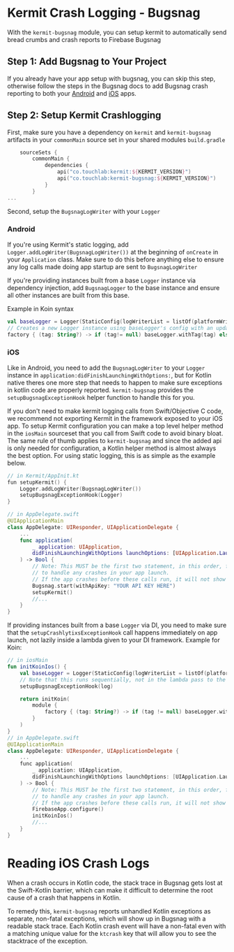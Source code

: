 # Kermit Crash Logging - Bugsnag
With the `kermit-bugsnag` module, you can setup kermit to automatically send bread crumbs and crash reports to Firebase Bugsnag

## Step 1: Add Bugsnag to Your Project
If you already have your app setup with bugsnag, you can skip this step, otherwise follow the steps in the Bugsnag docs to add Bugsnag crash reporting to both your [Android](https://docs.bugsnag.com/platforms/android/) and [iOS](https://docs.bugsnag.com/platforms/ios/) apps.

## Step 2: Setup Kermit Crashlogging 
First, make sure you have a dependency on `kermit` and `kermit-bugsnag` artifacts in your `commonMain` source set in your shared modules `build.gradle`
```kotlin
    sourceSets {
        commonMain {
            dependencies {
                api("co.touchlab:kermit:${KERMIT_VERSION}")
                api("co.touchlab:kermit-bugsnag:${KERMIT_VERSION}")
            }
        }
...
```

Second, setup the `BugsnagLogWriter` with your `Logger`
### Android
If you're using Kermit's static logging, add `Logger.addLogWriter(BugsnagLogWriter())` at the beginning of `onCreate` in your `Application` class. Make sure to do this before anything else to ensure any log calls made doing app startup are sent to `BugsnagLogWriter`

If you're providing instances built from a base `Logger` instance via dependency injection, add `BugsnagLogger` to the base instance and ensure all other instances are built from this base. 

Example in Koin syntax
```kotlin
val baseLogger = Logger(StaticConfig(logWriterList = listOf(platformWriter(), BugsnagLogWriter)))
// Creates a new Logger instance using baseLogger's config with an updated tag 
factory { (tag: String?) -> if (tag!= null) baseLogger.withTag(tag) else baseKermit }
```

### iOS
Like in Android, you need to add the `BugsnagLogWriter` to your `Logger` instance in `application:didFinishLaunchingWithOptions:`, but for Kotlin native theres one more step that needs to happen to make sure exceptions in kotlin code are properly reported. `kermit-bugsnag` provides the `setupBugsnagExceptionHook` helper function to handle this for you. 

If you don't need to make kermit logging calls from Swift/Objective C code, we recommend not exporting Kermit in the framework exposed to your iOS app. To setup Kermit configuration you can make a top level helper method in the `iosMain` sourceset that you call from Swift code to avoid binary bloat. The same rule of thumb applies to `kermit-bugsnag` and since the added api is only needed for configuration, a Kotlin helper method is almost always the best option. For using static logging, this is as simple as the example below. 
```swift
// in Kermit/AppInit.kt
fun setupKermit() {
    Logger.addLogWriter(BugsnagLogWriter())
    setupBugsnagExceptionHook(Logger)
}

// in AppDelegate.swift
@UIApplicationMain
class AppDelegate: UIResponder, UIApplicationDelegate {
    ...
    func application(
        _ application: UIApplication, 
        didFinishLaunchingWithOptions launchOptions: [UIApplication.LaunchOptionsKey: Any]?
    ) -> Bool {
        // Note: This MUST be the first two statement, in this order, for Kermit and Bugsnag
        // to handle any crashes in your app launch. 
        // If the app crashes before these calls run, it will not show up properly in the dashboard
        Bugsnag.start(withApiKey: "YOUR API KEY HERE")
        setupKermit()
        //...
    }
}
```

If providing instances built from a base `Logger` via DI, you need to make sure that the `setupCrashlytixsExceptionHook` call happens immediately on app launch, not lazily inside a lambda given to your DI framework. 
Example for Koin: 
```kotlin
// in iosMain
fun initKoinIos() {
    val baseLogger = Logger(StaticConfig(logWriterList = listOf(platformLogWriter(), BugsnagLogWriter())))
    // Note that this runs sequentially, not in the lambda pass to the module function
    setupBugsnagExceptionHook(log)

    return initKoin(
        module { 
            factory { (tag: String?) -> if (tag != null) baseLogger.withTag(tag) else baseLogger }
        }
    )
}
// in AppDelegate.swift
@UIApplicationMain
class AppDelegate: UIResponder, UIApplicationDelegate {
    ...
    func application(
        _ application: UIApplication, 
        didFinishLaunchingWithOptions launchOptions: [UIApplication.LaunchOptionsKey: Any]?
    ) -> Bool {
        // Note: This MUST be the first two statement, in this order, for Kermit and Bugsnag
        // to handle any crashes in your app launch. 
        // If the app crashes before these calls run, it will not show up properly in the dashboard
        FirebaseApp.configure()
        initKoinIos()
        //...
    }
}
```

# Reading iOS Crash Logs
When a crash occurs in Kotlin code, the stack trace in Bugsnag gets lost at the Swift-Kotlin barrier, which can make it difficult to determine the root cause of a crash that happens in Kotlin. 

To remedy this, `kermit-bugsnag` reports unhandled Kotlin exceptions as separate, non-fatal exceptions, which will show up in Bugsnag with a readable stack trace. Each Kotlin crash event will have a non-fatal even with a matching unique value for the `ktcrash` key that will allow you to see the stacktrace of the exception. 
